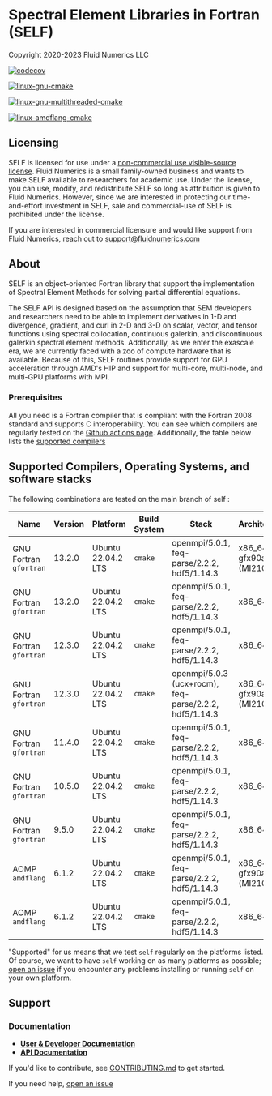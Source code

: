 # Spectral Element Libraries in Fortran (SELF)
Copyright 2020-2023 Fluid Numerics LLC

[![codecov](https://codecov.io/gh/FluidNumerics/SELF/branch/main/graph/badge.svg?token=AKKSL5CWK6)](https://codecov.io/gh/FluidNumerics/SELF)

[![linux-gnu-cmake](https://github.com/FluidNumerics/SELF/actions/workflows/linux-gnu-cmake.yml/badge.svg)](https://github.com/FluidNumerics/SELF/actions/workflows/linux-gnu-cmake.yml)

[![linux-gnu-multithreaded-cmake](https://github.com/FluidNumerics/SELF/actions/workflows/linux-gnu-multithreaded-cmake.yml/badge.svg)](https://github.com/FluidNumerics/SELF/actions/workflows/linux-gnu-multithreaded-cmake.yml)

[![linux-amdflang-cmake](https://github.com/FluidNumerics/SELF/actions/workflows/linux-amdflang-cmake.yaml/badge.svg)](https://github.com/FluidNumerics/SELF/actions/workflows/linux-amdflang-cmake.yaml)

## Licensing
SELF is licensed for use under a [non-commercial use visible-source license](./LICENSE). Fluid Numerics is a small family-owned business and wants to make SELF available to researchers for academic use. Under the license, you can use, modify, and redistribute SELF so long as attribution is given to Fluid Numerics. However, since we are interested in protecting our time-and-effort investment in SELF, sale and commercial-use of SELF is prohibited under the license.

If you are interested in commercial licensure and would like support from Fluid Numerics, reach out to support@fluidnumerics.com

## About
SELF is an object-oriented Fortran library that support the implementation of Spectral Element Methods for solving partial differential equations.

The SELF API is designed based on the assumption that SEM developers and researchers need to be able to implement derivatives in 1-D and divergence, gradient, and curl in 2-D and 3-D on scalar, vector, and tensor functions using spectral collocation, continuous galerkin, and discontinuous galerkin spectral element methods. Additionally, as we enter the exascale era, we are currently faced with a zoo of compute hardware that is available. Because of this, SELF routines provide support for GPU acceleration through AMD's HIP and support for multi-core, multi-node, and multi-GPU platforms with MPI.


### Prerequisites
All you need is a Fortran compiler that is compliant with the Fortran 2008 standard and supports C interoperability. You can see which compilers are regularly tested on the [Github actions page](https://github.com/FluidNumerics/feq-parse/actions/workflows/ci.yml). Additionally, the table below lists the [supported compilers](#supported-compilers)

## Supported Compilers, Operating Systems, and software stacks

The following combinations are tested on the main branch of self :

Name | Version | Platform | Build System | Stack | Architecture
--- | --- | --- | --- | --- | --- |
GNU Fortran `gfortran` | 13.2.0 | Ubuntu 22.04.2 LTS | `cmake` | openmpi/5.0.1, feq-parse/2.2.2, hdf5/1.14.3 | x86_64 - gfx90a (MI210)
GNU Fortran `gfortran` | 13.2.0 | Ubuntu 22.04.2 LTS | `cmake` | openmpi/5.0.1, feq-parse/2.2.2, hdf5/1.14.3 | x86_64
GNU Fortran `gfortran` | 12.3.0 | Ubuntu 22.04.2 LTS | `cmake` | openmpi/5.0.1, feq-parse/2.2.2, hdf5/1.14.3 | x86_64
GNU Fortran `gfortran` | 12.3.0 | Ubuntu 22.04.2 LTS | `cmake` | openmpi/5.0.3 (ucx+rocm), feq-parse/2.2.2, hdf5/1.14.3 | x86_64 - gfx90a (MI210)
GNU Fortran `gfortran` | 11.4.0 | Ubuntu 22.04.2 LTS | `cmake` | openmpi/5.0.1, feq-parse/2.2.2, hdf5/1.14.3 | x86_64
GNU Fortran `gfortran` | 10.5.0 | Ubuntu 22.04.2 LTS | `cmake` | openmpi/5.0.1, feq-parse/2.2.2, hdf5/1.14.3 | x86_64
GNU Fortran `gfortran` | 9.5.0 | Ubuntu 22.04.2 LTS | `cmake` | openmpi/5.0.1, feq-parse/2.2.2, hdf5/1.14.3 | x86_64
AOMP `amdflang` | 6.1.2 | Ubuntu 22.04.2 LTS | `cmake` | openmpi/5.0.1, feq-parse/2.2.2, hdf5/1.14.3 | x86_64 - gfx90a (MI210)
AOMP `amdflang` | 6.1.2 | Ubuntu 22.04.2 LTS | `cmake` | openmpi/5.0.1, feq-parse/2.2.2, hdf5/1.14.3 | x86_64


"Supported" for us means that we test `self` regularly on the platforms listed. Of course, we want to have `self` working on as many platforms as possible; [open an issue](https://github.com/FluidNumerics/SELF/issues/new/choose) if you encounter any problems installing or running `self` on your own platform.

## Support

### Documentation

* [**User & Developer Documentation**](https://fluidnumerics.github.io/SELF)
* [**API Documentation**](https://fluidnumerics.github.io/SELF/ford/)


If you'd like to contribute, see [CONTRIBUTING.md](./CONTRIBUTING.md) to get started.

If you need help, [open an issue](https://github.com/FluidNumerics/SELF/issues/new)


